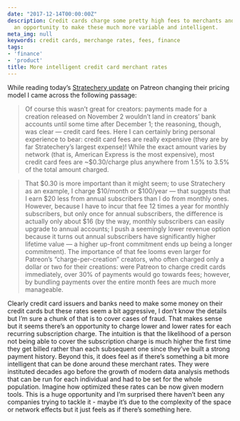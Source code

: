 ```yaml
---
date: "2017-12-14T00:00:00Z"
description: Credit cards charge some pretty high fees to merchants and it seems there's
  an opportunity to make these much more variable and intelligent.
meta_img: null
keywords: credit cards, merchange rates, fees, finance
tags:
- 'finance'
- 'product'
title: More intelligent credit card merchant rates
---
```


While reading today’s [Stratechery update](https://stratechery.com/2017/patreon-reverses-itself-the-patreon-backstory-and-the-reality-of-fees-patreons-mistake/) on Patreon changing their pricing model I came across the following passage:

> Of course this wasn’t great for creators: payments made for a creation released on November 2 wouldn’t land in creators’ bank accounts until some time after December 1; the reasoning, though, was clear — credit card fees. Here I can certainly bring personal experience to bear: credit card fees are really expensive (they are by far Stratechery’s largest expense)! While the exact amount varies by network (that is, American Express is the most expensive), most credit card fees are ~$0.30/charge plus anywhere from 1.5% to 3.5% of the total amount charged.

> That $0.30 is more important than it might seem; to use Stratechery as an example, I charge $10/month or $100/year — that suggests that I earn $20 less from annual subscribers than I do from monthly ones. However, because I have to incur that fee 12 times a year for monthly subscribers, but only once for annual subscribers, the difference is actually only about $16 (by the way, monthly subscribers can easily upgrade to annual accounts; I push a seemingly lower revenue option because it turns out annual subscribers have significantly higher lifetime value — a higher up-front commitment ends up being a longer commitment). The importance of that fee looms even larger for Patreon’s “charge-per-creation” creators, who often charged only a dollar or two for their creations: were Patreon to charge credit cards immediately, over 30% of payments would go towards fees; however, by bundling payments over the entire month fees are much more manageable.

Clearly credit card issuers and banks need to make some money on their credit cards but these rates seem a bit aggressive, I don’t know the details but I’m sure a chunk of that is to cover cases of fraud. That makes sense but it seems there’s an opportunity to charge lower and lower rates for each recurring subscription charge. The intuition is that the likelihood of a person not being able to cover the subscription charge is much higher the first time they get billed rather than each subsequent one since they’ve built a strong payment history. Beyond this, it does feel as if there’s something a bit more intelligent that can be done around these merchant rates. They were instituted decades ago before the growth of modern data analysis methods that can be run for each individual and had to be set for the whole population. Imagine how optimized these rates can be now given modern tools. This is a huge opportunity and I’m surprised there haven’t been any companies trying to tackle it - maybe it’s due to the complexity of the space or network effects but it just feels as if there’s something here.
